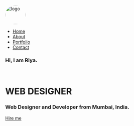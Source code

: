 <!DOCTYPE html>
<html lang="en">
<head>
    <meta charset="UTF-8">
    <meta name="viewport" content="width=device-width, initial-scale=1.0">
    <title>Home Page</title>
    <link rel="stylesheet" href="style.css">
</head>
<body>
    <div class="main">
        <div class="navbar">
            <img src="ADITYA.jpg" alt="logo" class="logo" style="height: 60px; width: 65px;margin-top: 15px;border-radius: 50%;">
            <ul>
                <li><a href="index.html">Home</a></li>
                <li><a href="About.html">About</a></li>
                <li><a href="Project.html">Portfolio</a></li>
                <li><a href="contact.html">Contact</a></li>
            </ul>
        </div>
        <div class="info">
            <h3>Hi, I am <span> Riya</span>.</h3><br>
            <h1><span>W</span>EB <span> D</span>ESIGNER</h1>
            <h3>Web Designer and Developer from Mumbai, India. </h3>
            <a href="contact.html">Hire me</a>
        </div>
        <div class="icon">
            <a href=https://https://github.com/aditya-vishwakarma01><ion-icon name="logo-github"></ion-icon></a>
            <a href=https://www.linkedin.com/in/aditya-vishwakarma-257645262><ion-icon name="logo-linkedin"></ion-icon></a>
            <a href=https://www.instagram.com/_mr.aditya_vishwakarma_><ion-icon name="logo-instagram"></ion-icon></a>
        </div>
    </div>
    <script src="https://unpkg.com/ionicons@5.4.0/dist/ionicons.js"></script>
</body>
</html>

